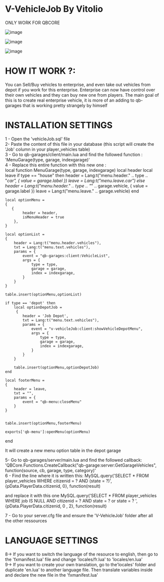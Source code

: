# V-VehicleJob By Vitolio

ONLY WORK FOR QBCORE

![image](https://media.discordapp.net/attachments/280323312952016897/1185932948466307112/image.png)


![image](https://media.discordapp.net/attachments/280323312952016897/1185932949149986937/image.png)


![image](https://media.discordapp.net/attachments/280323312952016897/1185932949821083739/image.png)


# HOW IT WORK ?: 
You can Sell/Buy vehicles to enterprise, and even take out vehicles from depot if you work for this enterprise.
Enterprise can now have control over their own vehicles and they can buy new one from players.
The main goal of this is to create real enterprise vehicle, it is more of an adding to qb-garages that is working pretty strangely by himself

# INSTALLATION SETTINGS
1 - Open the 'vehicleJob.sql' file</br>
2-  Paste the content of this file in your database (this script will create the 'Job' column in your player_vehicles table)</br>
3 - Go to qb-garages/client/main.lua and find the followed function : 'MenuGarage(type, garage, indexgarage)'</br>
4 - Replace this entire function with this new one :</br>
local function MenuGarage(type, garage, indexgarage)
    local header
    local leave
    if type == "house" then
        header = Lang:t("menu.header." .. type .. "_car", { value = garage.label })
        leave = Lang:t("menu.leave.car")
    else
        header = Lang:t("menu.header." .. type .. "_" .. garage.vehicle, { value = garage.label })
        leave = Lang:t("menu.leave." .. garage.vehicle)
    end

    local optionMenu = 
    {
       {
            header = header,
            isMenuHeader = true
        },
    }

    local optionList = 
    {
        header = Lang:t("menu.header.vehicles"),
        txt = Lang:t("menu.text.vehicles"),
        params = {
            event = "qb-garages:client:VehicleList",
            args = {
                type = type,
                garage = garage,
                index = indexgarage,
            }
        }
    }
    
    table.insert(optionMenu,optionList)

    if type == 'depot' then
        local optionDepotJob = 
         {
            header = 'Job Depot',
            txt = Lang:t("menu.text.vehicles"),
            params = {
                event = "v-vehicleJob:client:showVehicleDepotMenu",
                args = {
                    type = type,
                    garage = garage,
                    index = indexgarage,
                }
            }
        }
        
        table.insert(optionMenu,optionDepotJob)
    end

    local footerMenu = 
    {
        header = leave,
        txt = "",
        params = {
            event = "qb-menu:closeMenu"
        }
    }


    table.insert(optionMenu,footerMenu)

    exports['qb-menu']:openMenu(optionMenu)
end

It will create a new menu option table in the depot garage

5- Go to qb-garages/server/main.lua and find the followed callback: 'QBCore.Functions.CreateCallback("qb-garage:server:GetGarageVehicles", function(source, cb, garage, type, category)'</br>
6 - Find the line where it is written this:
MySQL.query('SELECT * FROM player_vehicles WHERE citizenid = ? AND (state = ?)', {pData.PlayerData.citizenid, 0}, function(result)

and replace it with this one
MySQL.query('SELECT * FROM player_vehicles WHERE job IS NULL AND citizenid = ? AND state = ? or state = ? ', {pData.PlayerData.citizenid, 0 , 2}, function(result)


7 - Go to your server.cfg file and ensure the 'V-VehicleJob' folder after all the other ressources</br>


# LANGUAGE SETTINGS</br>
8-> If you want to switch the language of  the resource to english, then go to the 'fxmanifest.lua' file and change 'locales/fr.lua' to 'locales/en.lua'</br>
9-> If you want to create your own translation, go to the'locales' folder and duplicate 'en.lua' to another language file. Then translate variables inside and declare the new file in the 'fxmanifest.lua'</br>


